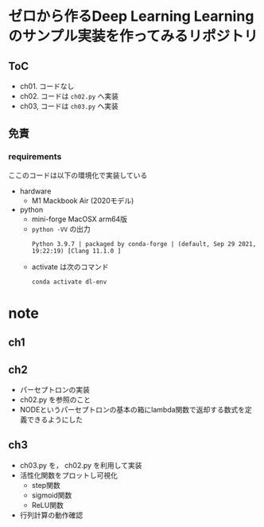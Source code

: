 # ゼロから作るDeep Learning Learning のサンプル実装を作ってみるリポジトリ

## ToC

- ch01. コードなし
- ch02. コードは `ch02.py` へ実装
- ch03, コードは `ch03.py` へ実装

## 免責

### requirements

ここのコードは以下の環境化で実装している

- hardware
    - M1 Mackbook Air (2020モデル)
- python
    - mini-forge MacOSX arm64版
    - `python -VV` の出力
      ```
      Python 3.9.7 | packaged by conda-forge | (default, Sep 29 2021, 19:22:19) [Clang 11.1.0 ]
      ```
    - activate は次のコマンド
      ```shell
      conda activate dl-env
      ```

# note

## ch1


## ch2

- パーセプトロンの実装
- ch02.py を参照のこと
- NODEというパーセプトロンの基本の箱にlambda関数で返却する数式を定義できるようにした


## ch3

- ch03.py を， ch02.py を利用して実装
- 活性化関数をプロットし可視化
    - step関数
    - sigmoid関数
    - ReLU関数
- 行列計算の動作確認

